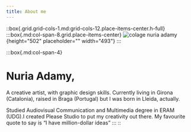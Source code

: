 ```yaml
---
title: About me
---
```


::box{.grid.grid-cols-1.md:grid-cols-12.place-items-center.h-full}
  :::box{.md:col-span-8.grid.place-items-center}
  ![colage nuria adamy](/about.png){height="502" placeholder="" width="493"}
  :::

  :::box{.md:col-span-4}
  # Nuria Adamy,
  
  A creative artist, with graphic design skills. Currently living in Girona (Catalonia), raised in Braga (Portugal) but I was born in Lleida, actually.
  
  Studied Audiovisual Communication and Multimedia degree in ERAM (UDG).I created Please Studio to put my creativity out there. My favourite quote to say is “I have million-dollar ideas”
  :::
::
